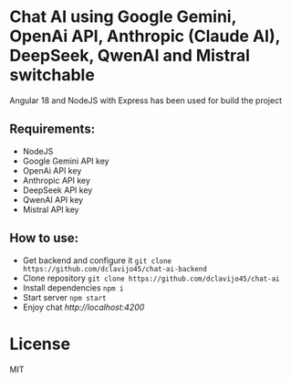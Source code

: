 Chat AI using Google Gemini, OpenAi API, Anthropic (Claude AI), DeepSeek, QwenAI and Mistral switchable
=======

Angular 18 and NodeJS with Express has been used for build the project

Requirements:
---------------

- NodeJS
- Google Gemini API key
- OpenAi API key
- Anthropic API key
- DeepSeek API key
- QwenAI API key
- Mistral API key

How to use:
---------------

- Get backend and configure it ```git clone https://github.com/dclavijo45/chat-ai-backend```
- Clone repository  ```git clone https://github.com/dclavijo45/chat-ai```
- Install dependencies ```npm i```
- Start server ```npm start```
- Enjoy chat _http://localhost:4200_
  

License
=======
MIT
